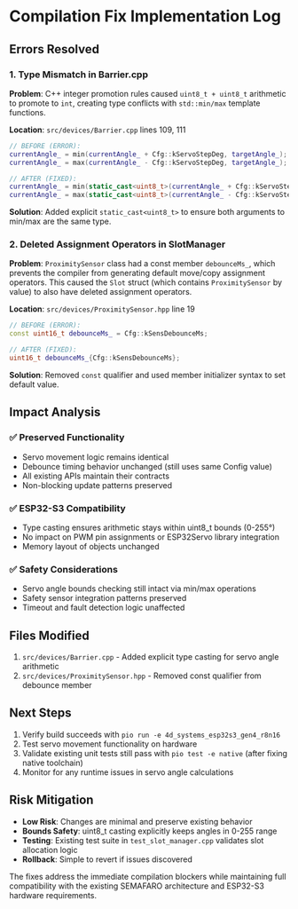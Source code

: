 # Compilation Fix Implementation Log

## Errors Resolved

### 1. Type Mismatch in Barrier.cpp
**Problem**: C++ integer promotion rules caused `uint8_t + uint8_t` arithmetic to promote to `int`, creating type conflicts with `std::min/max` template functions.

**Location**: `src/devices/Barrier.cpp` lines 109, 111
```cpp
// BEFORE (ERROR):
currentAngle_ = min(currentAngle_ + Cfg::kServoStepDeg, targetAngle_);
currentAngle_ = max(currentAngle_ - Cfg::kServoStepDeg, targetAngle_);

// AFTER (FIXED):
currentAngle_ = min(static_cast<uint8_t>(currentAngle_ + Cfg::kServoStepDeg), targetAngle_);
currentAngle_ = max(static_cast<uint8_t>(currentAngle_ - Cfg::kServoStepDeg), targetAngle_);
```

**Solution**: Added explicit `static_cast<uint8_t>` to ensure both arguments to min/max are the same type.

### 2. Deleted Assignment Operators in SlotManager
**Problem**: `ProximitySensor` class had a const member `debounceMs_`, which prevents the compiler from generating default move/copy assignment operators. This caused the `Slot` struct (which contains `ProximitySensor` by value) to also have deleted assignment operators.

**Location**: `src/devices/ProximitySensor.hpp` line 19
```cpp
// BEFORE (ERROR):
const uint16_t debounceMs_ = Cfg::kSensDebounceMs;

// AFTER (FIXED):
uint16_t debounceMs_{Cfg::kSensDebounceMs};
```

**Solution**: Removed `const` qualifier and used member initializer syntax to set default value.

## Impact Analysis

### ✅ Preserved Functionality
- Servo movement logic remains identical
- Debounce timing behavior unchanged (still uses same Config value)
- All existing APIs maintain their contracts
- Non-blocking update patterns preserved

### ✅ ESP32-S3 Compatibility
- Type casting ensures arithmetic stays within uint8_t bounds (0-255°)
- No impact on PWM pin assignments or ESP32Servo library integration
- Memory layout of objects unchanged

### ✅ Safety Considerations
- Servo angle bounds checking still intact via min/max operations
- Safety sensor integration patterns preserved
- Timeout and fault detection logic unaffected

## Files Modified
1. `src/devices/Barrier.cpp` - Added explicit type casting for servo angle arithmetic
2. `src/devices/ProximitySensor.hpp` - Removed const qualifier from debounce member

## Next Steps
1. Verify build succeeds with `pio run -e 4d_systems_esp32s3_gen4_r8n16`
2. Test servo movement functionality on hardware
3. Validate existing unit tests still pass with `pio test -e native` (after fixing native toolchain)
4. Monitor for any runtime issues in servo angle calculations

## Risk Mitigation
- **Low Risk**: Changes are minimal and preserve existing behavior
- **Bounds Safety**: uint8_t casting explicitly keeps angles in 0-255 range
- **Testing**: Existing test suite in `test_slot_manager.cpp` validates slot allocation logic
- **Rollback**: Simple to revert if issues discovered

The fixes address the immediate compilation blockers while maintaining full compatibility with the existing SEMAFARO architecture and ESP32-S3 hardware requirements.